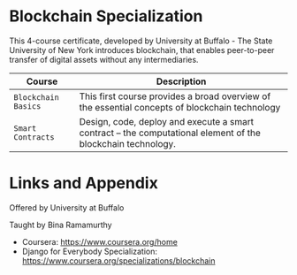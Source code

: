 # Blockchain Specialization

This 4-course certificate, developed by University at Buffalo - The State University of New York introduces blockchain, that enables peer-to-peer transfer of digital assets without any intermediaries. 

| Course | Description |
| --- | --- |
| `Blockchain Basics` | This first course provides a broad overview of the essential concepts of blockchain technology |
| `Smart Contracts` | Design, code, deploy and execute a smart contract – the computational element of the blockchain technology.  |


Links and Appendix
========================================================
Offered by University at Buffalo

Taught by Bina Ramamurthy


- Coursera: https://www.coursera.org/home
- Django for Everybody Specialization: https://www.coursera.org/specializations/blockchain


